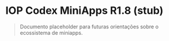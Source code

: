 # IOP Codex MiniApps R1.8 (stub)

> Documento placeholder para futuras orientações sobre o ecossistema de miniapps.
